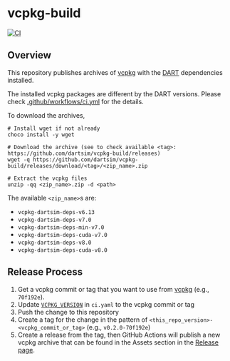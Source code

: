 # vcpkg-build

[![CI](https://github.com/dartsim/vcpkg-build/workflows/CI/badge.svg)](https://github.com/dartsim/vcpkg-build/actions)

## Overview

This repository publishes archives of [vcpkg] with the [DART] dependencies installed.

The installed vcpkg packages are different by the DART versions. Please check [.github/workflows/ci.yml](.github/workflows/ci.yml) for the details.

To download the archives,

```shell
# Install wget if not already
choco install -y wget

# Download the archive (see to check available <tag>: https://github.com/dartsim/vcpkg-build/releases)
wget -q https://github.com/dartsim/vcpkg-build/releases/download/<tag>/<zip_name>.zip

# Extract the vcpkg files
unzip -qq <zip_name>.zip -d <path>
```

The available `<zip_name>`s are:

- `vcpkg-dartsim-deps-v6.13`
- `vcpkg-dartsim-deps-v7.0`
- `vcpkg-dartsim-deps-min-v7.0`
- `vcpkg-dartsim-deps-cuda-v7.0`
- `vcpkg-dartsim-deps-v8.0`
- `vcpkg-dartsim-deps-cuda-v8.0`

## Release Process

1. Get a vcpkg commit or tag that you want to use from [vcpkg] (e.g., `70f192e`).
1. Update [`VCPKG_VERSION`](https://github.com/dartsim/vcpkg-build/blob/9525f91281fb0151939eaa9ebd0eb6182f230474/.github/workflows/ci.yml#L18) in `ci.yaml` to the vcpkg commit or tag
1. Push the change to this repository
1. Create a tag for the change in the pattern of `<this_repo_version>-<vcpkg_commit_or_tag>` (e.g., `v0.2.0-70f192e`)
1. Create a release from the tag, then GitHub Actions will publish a new vcpkg archive that can be found in the Assets section in the [Release page](https://github.com/dartsim/vcpkg-build/releases).

[dart]: https://github.com/dartsim/dart
[vcpkg]: https://github.com/microsoft/vcpkg
